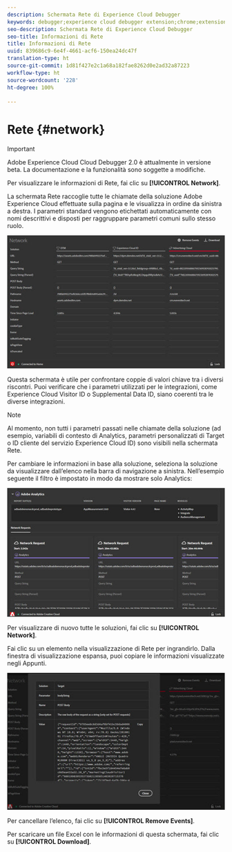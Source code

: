 ```yaml
---
description: Schermata Rete di Experience Cloud Debugger
keywords: debugger;experience cloud debugger extension;chrome;extension;network;information
seo-description: Schermata Rete di Experience Cloud Debugger
seo-title: Informazioni di Rete
title: Informazioni di Rete
uuid: 839686c9-6e4f-4661-acf6-150ea24dc47f
translation-type: ht
source-git-commit: 1d81f427e2c1a68a182fae8262d0e2ad32a87223
workflow-type: ht
source-wordcount: '228'
ht-degree: 100%

---
```



# Rete {#network}

>[!IMPORTANT]
>
>Adobe Experience Cloud Cloud Debugger 2.0 è attualmente in versione beta. La documentazione e la funzionalità sono soggette a modifiche.

Per visualizzare le informazioni di Rete, fai clic su **[!UICONTROL Network]**.

La schermata Rete raccoglie tutte le chiamate della soluzione Adobe Experience Cloud effettuate sulla pagina e le visualizza in ordine da sinistra a destra. I parametri standard vengono etichettati automaticamente con nomi descrittivi e disposti per raggruppare parametri comuni sullo stesso ruolo.

![](assets/network.jpg)

Questa schermata è utile per confrontare coppie di valori chiave tra i diversi riscontri. Puoi verificare che i parametri utilizzati per le integrazioni, come Experience Cloud Visitor ID o Supplemental Data ID, siano coerenti tra le diverse integrazioni.

>[!NOTE]
>
>Al momento, non tutti i parametri passati nelle chiamate della soluzione (ad esempio, variabili di contesto di Analytics, parametri personalizzati di Target o ID cliente del servizio Experience Cloud ID) sono visibili nella schermata Rete.

Per cambiare le informazioni in base alla soluzione, seleziona la soluzione da visualizzare dall’elenco nella barra di navigazione a sinistra. Nell’esempio seguente il filtro è impostato in modo da mostrare solo Analytics:

![](assets/network-analytics.jpg)

Per visualizzare di nuovo tutte le soluzioni, fai clic su **[!UICONTROL Network]**.

Fai clic su un elemento nella visualizzazione di Rete per ingrandirlo. Dalla finestra di visualizzazione espansa, puoi copiare le informazioni visualizzate negli Appunti.

![](assets/network-expand.jpg)

<!--Use the icon at the top of each column to copy the server call URL to your clipboard, where you can paste it into another document for reference or debugging purposes.

![](assets/copy.jpg)-->

Per cancellare l’elenco, fai clic su **[!UICONTROL Remove Events]**.

Per scaricare un file Excel con le informazioni di questa schermata, fai clic su **[!UICONTROL Download]**.